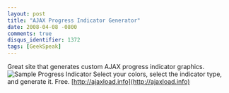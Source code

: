 ```yaml
---
layout: post
title: "AJAX Progress Indicator Generator"
date: 2008-04-08 -0800
comments: true
disqus_identifier: 1372
tags: [GeekSpeak]
---
```

Great site that generates custom AJAX progress indicator graphics.
![Sample Progress
Indicator](https://hyqi8g.dm2302.livefilestore.com/y2pQSlGnYDeWUuJ2T9HALEVeXzZhPBP67kNITRX8TP36KuzvrJSNYv2T-yX_MquYmaRO3TeqoeonZ3kTemjRFYMdxjpcgHLmADTfzlenh0RC3Y/20080408progress.gif?psid=1) Select
your colors, select the indicator type, and generate it. Free.
[http://ajaxload.info](http://ajaxload.info)

